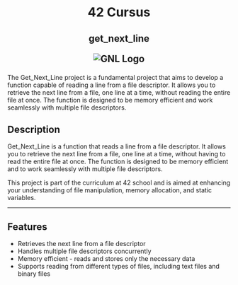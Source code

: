<h1 align=center>
  42 Cursus
 </h1>
<h2 align=center>
  get_next_line

  ![GNL Logo](https://game.42sp.org.br/static/assets/achievements/get_next_linem.png)

  </h2>

The Get_Next_Line project is a fundamental project that aims to develop a function capable of reading a line from a file descriptor. It allows you to retrieve the next line from a file, one line at a time, without reading the entire file at once. The function is designed to be memory efficient and work seamlessly with multiple file descriptors.

## Description

Get_Next_Line is a function that reads a line from a file descriptor. It allows you to retrieve the next line from a file, one line at a time, without having to read the entire file at once. The function is designed to be memory efficient and to work seamlessly with multiple file descriptors.

This project is part of the curriculum at 42 school and is aimed at enhancing your understanding of file manipulation, memory allocation, and static variables.

---

## Features

- Retrieves the next line from a file descriptor
- Handles multiple file descriptors concurrently
- Memory efficient - reads and stores only the necessary data
- Supports reading from different types of files, including text files and binary files
